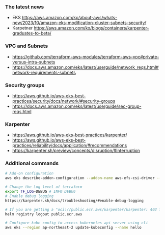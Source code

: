 ### The latest news

- EKS https://aws.amazon.com/ko/about-aws/whats-new/2023/10/amazon-eks-modification-cluster-subnets-security/
- Karpetner https://aws.amazon.com/ko/blogs/containers/karpenter-graduates-to-beta/


### VPC and Subnets
- https://github.com/terraform-aws-modules/terraform-aws-vpc#private-versus-intra-subnets
- https://docs.aws.amazon.com/eks/latest/userguide/network_reqs.html#network-requirements-subnets


### Security groups
- https://aws.github.io/aws-eks-best-practices/security/docs/network/#security-groups
- https://docs.aws.amazon.com/eks/latest/userguide/sec-group-reqs.html


### Karpenter
- https://aws.github.io/aws-eks-best-practices/karpenter/
- https://aws.github.io/aws-eks-best-practices/reliability/docs/application/#recommendations
- https://karpenter.sh/preview/concepts/disruption/#interruption


### Additional commands
```bash
# Add-on configuration
aws eks describe-addon-configuration --addon-name aws-efs-csi-driver --addon-version v1.7.0-eksbuild.1 --query 'configurationSchema' --output text | jq .

# Change the Log level of terraform 
export TF_LOG=DEBUG # INFO DEBUG
# Enable debug logging
https://karpenter.sh/docs/troubleshooting/#enable-debug-logging

# If you are getting a "oci://public.ecr.aws/karpenter/karpenter: 403 forbidden error",
helm registry logout public.ecr.aws

# Configure kube config to access kubernetes api server using cli
aws eks --region ap-northeast-2 update-kubeconfig --name hello
```
